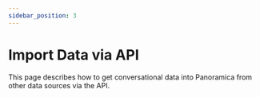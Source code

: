 ```yaml
---
sidebar_position: 3
---
```


# Import Data via API

This page describes how to get conversational data into Panoramica from other
data sources via the API.
